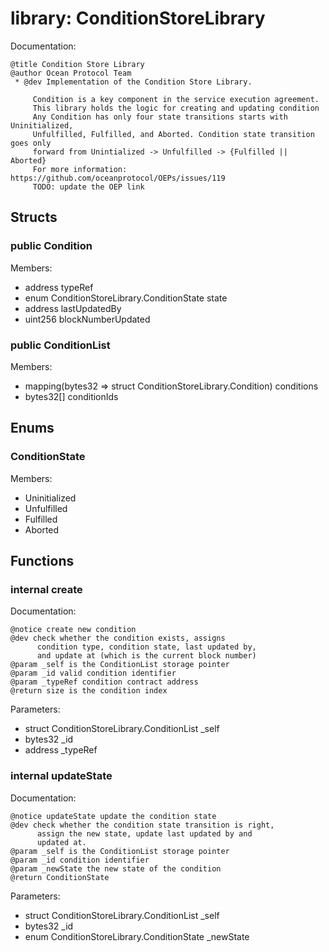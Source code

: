 
# library: ConditionStoreLibrary

Documentation:
```
@title Condition Store Library
@author Ocean Protocol Team
 * @dev Implementation of the Condition Store Library.
     
     Condition is a key component in the service execution agreement. 
     This library holds the logic for creating and updating condition 
     Any Condition has only four state transitions starts with Uninitialized,
     Unfulfilled, Fulfilled, and Aborted. Condition state transition goes only 
     forward from Unintialized -> Unfulfilled -> {Fulfilled || Aborted} 
     For more information: https://github.com/oceanprotocol/OEPs/issues/119
     TODO: update the OEP link
```

## Structs

### public Condition
Members:
* address typeRef
* enum ConditionStoreLibrary.ConditionState state
* address lastUpdatedBy
* uint256 blockNumberUpdated

### public ConditionList
Members:
* mapping(bytes32 => struct ConditionStoreLibrary.Condition) conditions
* bytes32[] conditionIds

## Enums

###  ConditionState
Members:
*  Uninitialized
*  Unfulfilled
*  Fulfilled
*  Aborted

## Functions

### internal create

Documentation:

```
@notice create new condition
@dev check whether the condition exists, assigns 
      condition type, condition state, last updated by, 
      and update at (which is the current block number)
@param _self is the ConditionList storage pointer
@param _id valid condition identifier
@param _typeRef condition contract address
@return size is the condition index
```
Parameters:
* struct ConditionStoreLibrary.ConditionList _self
* bytes32 _id
* address _typeRef

### internal updateState

Documentation:

```
@notice updateState update the condition state
@dev check whether the condition state transition is right,
      assign the new state, update last updated by and
      updated at.
@param _self is the ConditionList storage pointer
@param _id condition identifier
@param _newState the new state of the condition
@return ConditionState 
```
Parameters:
* struct ConditionStoreLibrary.ConditionList _self
* bytes32 _id
* enum ConditionStoreLibrary.ConditionState _newState
